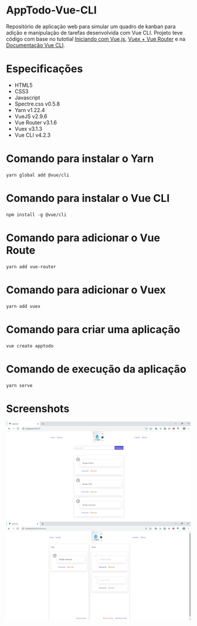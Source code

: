 # AppTodo-Vue-CLI
Repositório de aplicação web para simular um quadro de kanban para adição e manipulação de tarefas desenvolvida com Vue CLI.
Projeto teve código com base no tutotial
[Iniciando com Vue.js](https://www.youtube.com/watch?v=ufQhPH0eyvo&list=PLp7Agl_Dsq-xkB8iOTb3yTrfYpH6rDQL8),
[Vuex + Vue Router](https://www.youtube.com/watch?v=TLK-99unfPA&list=PLp7Agl_Dsq-xqtT7jn6PgzwC2jqdMajP2) e na
[Documentação Vue CLI](https://cli.vuejs.org/).


# Especificações
- HTML5
- CSS3
- Javascript
- Spectre.css v0.5.8
- Yarn v1.22.4
- VueJS v2.9.6
- Vue Router v3.1.6
- Vuex v3.1.3
- Vue CLI v4.2.3

# Comando para instalar o Yarn
```
yarn global add @vue/cli
```
# Comando para instalar o Vue CLI
```
npm install -g @vue/cli
```
# Comando para adicionar o Vue Route 
```
yarn add vue-router
```
# Comando para adicionar o Vuex
```
yarn add vuex
```
# Comando para criar uma aplicação
```
vue create apptodo
```

# Comando de execução da aplicação
```
yarn serve
```
# Screenshots
<html lang="pt-br">
<head>
</head>
<body>
	<img src="https://github.com/PauloAlves8039/AppTodo-Vue-CLI/blob/master/src/assets/images/screenshot1.png" />
  <img src="https://github.com/PauloAlves8039/AppTodo-Vue-CLI/blob/master/src/assets/images/screenshot2.png" />
</body>
</html>
